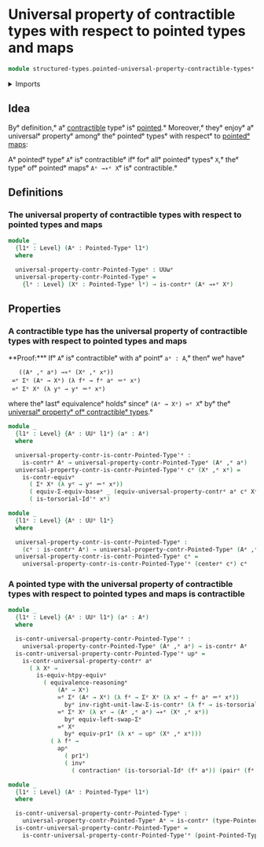 # Universal property of contractible types with respect to pointed types and maps

```agda
module structured-types.pointed-universal-property-contractible-typesᵉ where
```

<details><summary>Imports</summary>

```agda
open import foundation.action-on-identifications-functionsᵉ
open import foundation.contractible-typesᵉ
open import foundation.dependent-pair-typesᵉ
open import foundation.equivalencesᵉ
open import foundation.functoriality-dependent-pair-typesᵉ
open import foundation.identity-typesᵉ
open import foundation.torsorial-type-familiesᵉ
open import foundation.type-arithmetic-dependent-pair-typesᵉ
open import foundation.universal-property-contractible-typesᵉ
open import foundation.universe-levelsᵉ

open import structured-types.pointed-mapsᵉ
open import structured-types.pointed-typesᵉ
```

</details>

## Idea

Byᵉ definition,ᵉ aᵉ [contractible](foundation-core.contractible-types.mdᵉ) typeᵉ isᵉ
[pointed](structured-types.pointed-types.md).ᵉ Moreover,ᵉ theyᵉ enjoyᵉ aᵉ universalᵉ
propertyᵉ amongᵉ theᵉ pointedᵉ typesᵉ with respectᵉ to
[pointedᵉ maps](structured-types.pointed-maps.mdᵉ):

Aᵉ pointedᵉ typeᵉ `A`ᵉ isᵉ contractibleᵉ ifᵉ forᵉ allᵉ pointedᵉ typesᵉ `X`,ᵉ theᵉ typeᵉ ofᵉ
pointedᵉ mapsᵉ `Aᵉ →∗ᵉ X`ᵉ isᵉ contractible.ᵉ

## Definitions

### The universal property of contractible types with respect to pointed types and maps

```agda
module _
  {l1ᵉ : Level} (Aᵉ : Pointed-Typeᵉ l1ᵉ)
  where

  universal-property-contr-Pointed-Typeᵉ : UUωᵉ
  universal-property-contr-Pointed-Typeᵉ =
    {lᵉ : Level} (Xᵉ : Pointed-Typeᵉ lᵉ) → is-contrᵉ (Aᵉ →∗ᵉ Xᵉ)
```

## Properties

### A contractible type has the universal property of contractible types with respect to pointed types and maps

**Proof:**ᵉ Ifᵉ `A`ᵉ isᵉ contractibleᵉ with aᵉ pointᵉ `aᵉ : A`,ᵉ thenᵉ weᵉ haveᵉ

```text
   ((Aᵉ ,ᵉ aᵉ) →∗ᵉ (Xᵉ ,ᵉ xᵉ))
 ≃ᵉ Σᵉ (Aᵉ → Xᵉ) (λ fᵉ → fᵉ aᵉ ＝ᵉ xᵉ)
 ≃ᵉ Σᵉ Xᵉ (λ yᵉ → yᵉ ＝ᵉ xᵉ)
```

where theᵉ lastᵉ equivalenceᵉ holdsᵉ sinceᵉ `(Aᵉ → Xᵉ) ≃ᵉ X`ᵉ byᵉ theᵉ
[universalᵉ propertyᵉ ofᵉ contractibleᵉ types](foundation.universal-property-contractible-types.md).ᵉ

```agda
module _
  {l1ᵉ : Level} {Aᵉ : UUᵉ l1ᵉ} (aᵉ : Aᵉ)
  where

  universal-property-contr-is-contr-Pointed-Type'ᵉ :
    is-contrᵉ Aᵉ → universal-property-contr-Pointed-Typeᵉ (Aᵉ ,ᵉ aᵉ)
  universal-property-contr-is-contr-Pointed-Type'ᵉ cᵉ (Xᵉ ,ᵉ xᵉ) =
    is-contr-equivᵉ
      ( Σᵉ Xᵉ (λ yᵉ → yᵉ ＝ᵉ xᵉ))
      ( equiv-Σ-equiv-baseᵉ _ (equiv-universal-property-contrᵉ aᵉ cᵉ Xᵉ))
      ( is-torsorial-Id'ᵉ xᵉ)

module _
  {l1ᵉ : Level} {Aᵉ : UUᵉ l1ᵉ}
  where

  universal-property-contr-is-contr-Pointed-Typeᵉ :
    (cᵉ : is-contrᵉ Aᵉ) → universal-property-contr-Pointed-Typeᵉ (Aᵉ ,ᵉ centerᵉ cᵉ)
  universal-property-contr-is-contr-Pointed-Typeᵉ cᵉ =
    universal-property-contr-is-contr-Pointed-Type'ᵉ (centerᵉ cᵉ) cᵉ
```

### A pointed type with the universal property of contractible types with respect to pointed types and maps is contractible

```agda
module _
  {l1ᵉ : Level} {Aᵉ : UUᵉ l1ᵉ} (aᵉ : Aᵉ)
  where

  is-contr-universal-property-contr-Pointed-Type'ᵉ :
    universal-property-contr-Pointed-Typeᵉ (Aᵉ ,ᵉ aᵉ) → is-contrᵉ Aᵉ
  is-contr-universal-property-contr-Pointed-Type'ᵉ upᵉ =
    is-contr-universal-property-contrᵉ aᵉ
      ( λ Xᵉ →
        is-equiv-htpy-equivᵉ
          ( equivalence-reasoningᵉ
              (Aᵉ → Xᵉ)
              ≃ᵉ Σᵉ (Aᵉ → Xᵉ) (λ fᵉ → Σᵉ Xᵉ (λ xᵉ → fᵉ aᵉ ＝ᵉ xᵉ))
                byᵉ inv-right-unit-law-Σ-is-contrᵉ (λ fᵉ → is-torsorial-Idᵉ (fᵉ aᵉ))
              ≃ᵉ Σᵉ Xᵉ (λ xᵉ → (Aᵉ ,ᵉ aᵉ) →∗ᵉ (Xᵉ ,ᵉ xᵉ))
                byᵉ equiv-left-swap-Σᵉ
              ≃ᵉ Xᵉ
                byᵉ equiv-pr1ᵉ (λ xᵉ → upᵉ (Xᵉ ,ᵉ xᵉ)))
            ( λ fᵉ →
              apᵉ
                ( pr1ᵉ)
                ( invᵉ
                  ( contractionᵉ (is-torsorial-Idᵉ (fᵉ aᵉ)) (pairᵉ (fᵉ aᵉ) reflᵉ)))))

module _
  {l1ᵉ : Level} (Aᵉ : Pointed-Typeᵉ l1ᵉ)
  where

  is-contr-universal-property-contr-Pointed-Typeᵉ :
    universal-property-contr-Pointed-Typeᵉ Aᵉ → is-contrᵉ (type-Pointed-Typeᵉ Aᵉ)
  is-contr-universal-property-contr-Pointed-Typeᵉ =
    is-contr-universal-property-contr-Pointed-Type'ᵉ (point-Pointed-Typeᵉ Aᵉ)
```